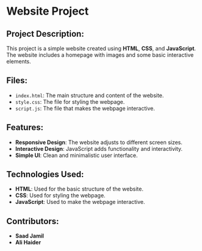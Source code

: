 # Website Project

## Project Description:
This project is a simple website created using **HTML**, **CSS**, and **JavaScript**. The website includes a homepage with images and some basic interactive elements.

## Files:
- `index.html`: The main structure and content of the website.
- `style.css`: The file for styling the webpage.
- `script.js`: The file that makes the webpage interactive.

## Features:
- **Responsive Design**: The website adjusts to different screen sizes.
- **Interactive Design**: JavaScript adds functionality and interactivity.
- **Simple UI**: Clean and minimalistic user interface.

## Technologies Used:
- **HTML**: Used for the basic structure of the website.
- **CSS**: Used for styling the webpage.
- **JavaScript**: Used to make the webpage interactive.

## Contributors:
- **Saad Jamil**
- **Ali Haider**
